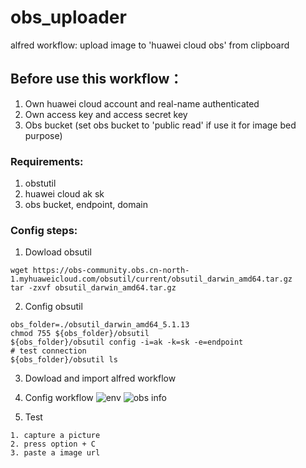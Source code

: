 # obs_uploader
alfred workflow: upload image to 'huawei cloud obs' from clipboard

## Before use this workflow：
  1. Own huawei cloud account and real-name authenticated
  2. Own access key and access secret key
  3. Obs bucket (set obs bucket to 'public read' if use it for image bed purpose)
  
### Requirements:
  1. obstutil
  2. huawei cloud ak sk
  3. obs bucket, endpoint, domain 

### Config steps:
  1. Dowload obsutil
  ```
  wget https://obs-community.obs.cn-north-1.myhuaweicloud.com/obsutil/current/obsutil_darwin_amd64.tar.gz
  tar -zxvf obsutil_darwin_amd64.tar.gz
  ```
  2. Config obsutil
  ```
  obs_folder=./obsutil_darwin_amd64_5.1.13
  chmod 755 ${obs_folder}/obsutil 
  ${obs_folder}/obsutil config -i=ak -k=sk -e=endpoint
  # test connection
  ${obs_folder}/obsutil ls
  ```
  3. Dowload and import alfred workflow
  4. Config workflow ![env](http://img1.obs.cn-east-3.myhuaweicloud.com/1589854452.png) ![obs info](http://img1.obs.cn-east-3.myhuaweicloud.com/1589854995.png)

  5. Test
  
    1. capture a picture
    2. press option + C
    3. paste a image url
  


  
